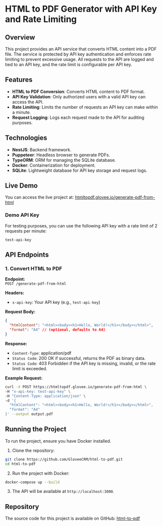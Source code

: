 # HTML to PDF Generator with API Key and Rate Limiting

## Overview

This project provides an API service that converts HTML content into a PDF file. The service is protected by API key authentication and enforces rate limiting to prevent excessive usage. All requests to the API are logged and tied to an API key, and the rate limit is configurable per API key.

## Features

- **HTML to PDF Conversion**: Converts HTML content to PDF format.
- **API Key Validation**: Only authorized users with a valid API key can access the API.
- **Rate Limiting**: Limits the number of requests an API key can make within a minute.
- **Request Logging**: Logs each request made to the API for auditing purposes.

## Technologies

- **NestJS**: Backend framework.
- **Puppeteer**: Headless browser to generate PDFs.
- **TypeORM**: ORM for managing the SQLite database.
- **Docker**: Containerization for deployment.
- **SQLite**: Lightweight database for API key storage and request logs.

## Live Demo

You can access the live project at: [htmltopdf.glovee.io/generate-pdf-from-html](htmltopdf.glovee.io/generate-pdf-from-html)

### Demo API Key

For testing purposes, you can use the following API key with a rate limit of 2 requests per minute:

`test-api-key`

## API Endpoints

### 1. Convert HTML to PDF

**Endpoint:**\
`POST /generate-pdf-from-html`

**Headers:**

- `x-api-key`: Your API key (e.g., `test-api-key`)

**Request Body:**

```json
{
  "htmlContent": "<html><body><h1>Hello, World!</h1></body></html>",
  "format": "A4" // (optional, defaults to A4)
}
```

**Response:**

- `Content-Type`: application/pdf
- `Status Code`: 200 OK if successful, returns the PDF as binary data.
- `Status Code`: 403 Forbidden if the API key is missing, invalid, or the rate limit is exceeded.

**Example Request:**

```bash
curl -X POST https://htmltopdf.glovee.io/generate-pdf-from-html \
-H "x-api-key: test-api-key" \
-H "Content-Type: application/json" \
-d '{
  "htmlContent": "<html><body><h1>Hello, World!</h1></body></html>",
  "format": "A4"
}' --output output.pdf
```

## Running the Project

To run the project, ensure you have Docker installed.

1. Clone the repository:

```bash
git clone https://github.com/GloveeCRM/html-to-pdf.git
cd html-to-pdf
```

2. Run the project with Docker:

```bash
docker-compose up --build
```

3. The API will be available at `http://localhost:3000`.

## Repository

The source code for this project is available on GitHub: [html-to-pdf](https://github.com/GloveeCRM/html-to-pdf)
